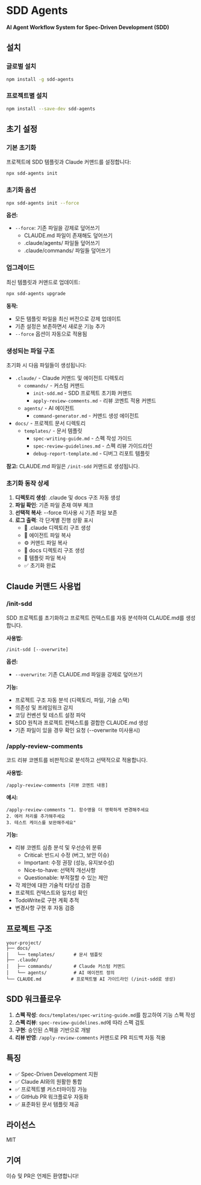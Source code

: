 # SDD Agents

**AI Agent Workflow System for Spec-Driven Development (SDD)**

## 설치

### 글로벌 설치
```bash
npm install -g sdd-agents
```

### 프로젝트별 설치
```bash
npm install --save-dev sdd-agents
```

## 초기 설정

### 기본 초기화

프로젝트에 SDD 템플릿과 Claude 커맨드를 설정합니다:

```bash
npx sdd-agents init
```

### 초기화 옵션

```bash
npx sdd-agents init --force
```

**옵션:**
- `--force`: 기존 파일을 강제로 덮어쓰기
  - CLAUDE.md 파일이 존재해도 덮어쓰기
  - .claude/agents/ 파일들 덮어쓰기
  - .claude/commands/ 파일들 덮어쓰기

### 업그레이드

최신 템플릿과 커맨드로 업데이트:

```bash
npx sdd-agents upgrade
```

**동작:**
- 모든 템플릿 파일을 최신 버전으로 강제 업데이트
- 기존 설정은 보존하면서 새로운 기능 추가
- `--force` 옵션이 자동으로 적용됨

### 생성되는 파일 구조

초기화 시 다음 파일들이 생성됩니다:

- `.claude/` - Claude 커맨드 및 에이전트 디렉토리
  - `commands/` - 커스텀 커맨드
    - `init-sdd.md` - SDD 프로젝트 초기화 커맨드
    - `apply-review-comments.md` - 리뷰 코멘트 적용 커맨드
  - `agents/` - AI 에이전트
    - `command-generator.md` - 커맨드 생성 에이전트
- `docs/` - 프로젝트 문서 디렉토리
  - `templates/` - 문서 템플릿
    - `spec-writing-guide.md` - 스펙 작성 가이드
    - `spec-review-guidelines.md` - 스펙 리뷰 가이드라인
    - `debug-report-template.md` - 디버그 리포트 템플릿

**참고:** CLAUDE.md 파일은 `/init-sdd` 커맨드로 생성됩니다.

### 초기화 동작 상세

1. **디렉토리 생성**: .claude 및 docs 구조 자동 생성
2. **파일 확인**: 기존 파일 존재 여부 체크
3. **선택적 복사**: --force 미사용 시 기존 파일 보존
4. **로그 출력**: 각 단계별 진행 상황 표시
   - 📁 .claude 디렉토리 구조 생성
   - 🤖 에이전트 파일 복사
   - ⚙️ 커맨드 파일 복사
   - 📁 docs 디렉토리 구조 생성
   - 📄 템플릿 파일 복사
   - ✅ 초기화 완료

## Claude 커맨드 사용법

### /init-sdd

SDD 프로젝트를 초기화하고 프로젝트 컨텍스트를 자동 분석하여 CLAUDE.md를 생성합니다.

**사용법:**
```
/init-sdd [--overwrite]
```

**옵션:**
- `--overwrite`: 기존 CLAUDE.md 파일을 강제로 덮어쓰기

**기능:**
- 프로젝트 구조 자동 분석 (디렉토리, 파일, 기술 스택)
- 의존성 및 프레임워크 감지
- 코딩 컨벤션 및 테스트 설정 파악
- SDD 원칙과 프로젝트 컨텍스트를 결합한 CLAUDE.md 생성
- 기존 파일이 있을 경우 확인 요청 (--overwrite 미사용시)

### /apply-review-comments

코드 리뷰 코멘트를 비판적으로 분석하고 선택적으로 적용합니다.

**사용법:**
```
/apply-review-comments [리뷰 코멘트 내용]
```

**예시:**
```
/apply-review-comments "1. 함수명을 더 명확하게 변경해주세요
2. 에러 처리를 추가해주세요
3. 테스트 케이스를 보완해주세요"
```

**기능:**
- 리뷰 코멘트 심층 분석 및 우선순위 분류
  - Critical: 반드시 수정 (버그, 보안 이슈)
  - Important: 수정 권장 (성능, 유지보수성)
  - Nice-to-have: 선택적 개선사항
  - Questionable: 부적절할 수 있는 제안
- 각 제안에 대한 기술적 타당성 검증
- 프로젝트 컨텍스트와 일치성 확인
- TodoWrite로 구현 계획 추적
- 변경사항 구현 후 자동 검증

## 프로젝트 구조

```
your-project/
├── docs/
│   └── templates/       # 문서 템플릿
├── .claude/
│   ├── commands/        # Claude 커스텀 커맨드
│   └── agents/          # AI 에이전트 정의
└── CLAUDE.md           # 프로젝트별 AI 가이드라인 (/init-sdd로 생성)
```

## SDD 워크플로우

1. **스펙 작성**: `docs/templates/spec-writing-guide.md`를 참고하여 기능 스펙 작성
2. **스펙 리뷰**: `spec-review-guidelines.md`에 따라 스펙 검토
3. **구현**: 승인된 스펙을 기반으로 개발
4. **리뷰 반영**: `/apply-review-comments` 커맨드로 PR 피드백 자동 적용

## 특징

- ✅ Spec-Driven Development 지원
- ✅ Claude AI와의 원활한 통합
- ✅ 프로젝트별 커스터마이징 가능
- ✅ GitHub PR 워크플로우 자동화
- ✅ 표준화된 문서 템플릿 제공

## 라이선스

MIT

## 기여

이슈 및 PR은 언제든 환영합니다!